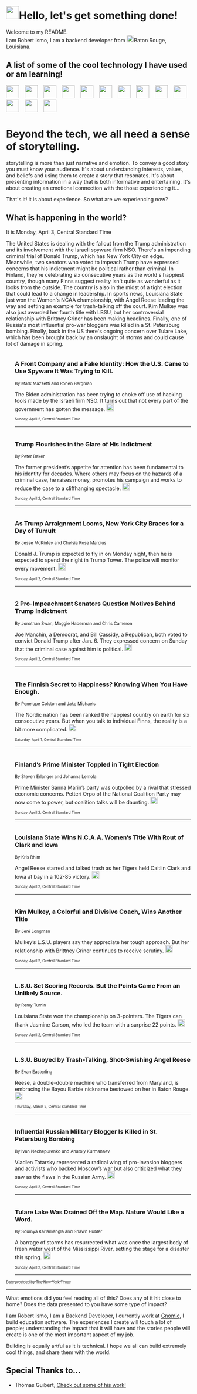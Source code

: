 <h1><img src="https://emojis.slackmojis.com/emojis/images/1643514375/3493/hot-coffee.gif?1643514375" width="35"/>Hello, let's get something done!</h1>

<p>Welcome to my README.<br/>
I am Robert Ismo, I am a backend developer from <img src="https://emojis.slackmojis.com/emojis/images/1638395689/50435/moulin_rouge.png?1638395689" width="20"/>Baton Rouge, Louisiana.</p>
<h2>A list of some of the cool technology I have used or am learning!</h2>
<p>
<img src="https://emojis.slackmojis.com/emojis/images/1643516091/21142/meow_bongotap.gif?1643516091" width="35" alt="">
<img src="https://img.shields.io/badge/Favorite%20Frontend%20Framework-SvelteKit-f83903" alt="">
<img src="https://img.shields.io/badge/Second%20Favorite-Vue-40b581" alt="">
<img src="https://img.shields.io/badge/Most%20Used%20Runtime-Nodejs-78b061" alt="">
<img src="https://emojis.slackmojis.com/emojis/images/1643517416/34482/fire.gif?1643517416" width="35" alt="">
<img src="https://img.shields.io/badge/Javascript%20But%20Better-Typescript-0078ca" alt="">
<img src="https://img.shields.io/badge/Favorite%20Language-Elixir-3e244d" alt="">
<img src="https://img.shields.io/badge/Containerize%20Everything-Docker-6ac9ef" alt="">
<img src="https://emojis.slackmojis.com/emojis/images/1643514596/5999/meow_party.gif?1643514596" width="35" alt="">
<img src="https://img.shields.io/badge/API%20Love%20Language-Graphql-de32a5" alt="">
<img src="https://img.shields.io/badge/Our%20Favorite%20Version%20Controller-Git-e94f33" alt="">
<img src="https://img.shields.io/badge/Favorite%20Database-Redis-d42d1d" alt="">
<img src="https://emojis.slackmojis.com/emojis/images/1643514559/5584/deployparrot.gif?1643514559" width="35" alt="">
<img src="https://img.shields.io/badge/Container%20Interstate-RabbitMQ-f66200" alt="">
<img src="https://img.shields.io/badge/Gotta%20Learn-Kubernetes-316adf" alt="">
<img src="https://img.shields.io/badge/Really%20Mature%20Now-WASM-654fef" alt="">
<img src="https://emojis.slackmojis.com/emojis/images/1666642497/61942/dance_vibe.gif?1666642497" width="35" alt="">
<img src="https://img.shields.io/badge/For%20My%20M1-ARM64-657d96" alt="">
<img src="https://img.shields.io/badge/Loving%20This%20So%20Much-TailwindCSS-17bcb5" alt="">
<img src="https://img.shields.io/badge/Cool%20Build%20Tool-Vite-f9cb24" alt="">
<img src="https://emojis.slackmojis.com/emojis/images/1669231376/62819/working-on-it.gif?1669231376" width="35" alt="">
<img src="https://img.shields.io/badge/Fun%20and%20Easy%20Database-MongoDB-5f8c49" alt="">
<img src="https://img.shields.io/badge/JS%20Life%20Support-NPM-c73737" alt="">
<img src="https://img.shields.io/badge/I%20Liked%20It-DynamoDB-0073b9" alt="">
<img src="https://emojis.slackmojis.com/emojis/images/1643514045/46/question.gif?1643514045" width="35" alt="">
<img src="https://img.shields.io/badge/cool-React-60d6f9" alt="">
<img src="https://img.shields.io/badge/Future%20Big%20Project-Lambda-f37e00" alt="">
<img src="https://img.shields.io/badge/NPM%20But%20Better-PNPM-f1aa07" alt="">
<img src="https://emojis.slackmojis.com/emojis/images/1643514943/9662/fbwow.gif?1643514943" width="35" alt="">
<img src="https://img.shields.io/badge/First%20Language-C-662079" alt="">
<img src="https://img.shields.io/badge/Where%20I%20Deploy%20Frontend-Vercel-000000" alt="">
<img src="https://img.shields.io/badge/Who%20Does%20not%20Want%20an%20App-Swift-f9492a" alt="">
<img src="https://emojis.slackmojis.com/emojis/images/1643514058/151/javascript.png?1643514058" width="35" alt="">
<img src="https://img.shields.io/badge/cool-Python-fbd542" alt="">
<img src="https://img.shields.io/badge/Favorite%20Something-Stripe-656cdc" alt="">
<img src="https://img.shields.io/badge/Of%20Course-HTML5-ed6327" alt="">
<img src="https://emojis.slackmojis.com/emojis/images/1660415405/60731/bomb.gif?1660415405" width="35" alt="">
<img src="https://img.shields.io/badge/hate-CSS-2964ec" alt="">
<img src="https://img.shields.io/badge/Learning-CircleCI-141215" alt="">
<img src="https://img.shields.io/badge/Learning-Rust-fbbb3b" alt="">
<img src="https://emojis.slackmojis.com/emojis/images/1660415397/60712/writing-hand.gif?1660415397" width="35" alt="">
<img src="https://img.shields.io/badge/Dev%20Browser%20of%20Choice-Firefox-cc4e26" alt="">
<img src="https://img.shields.io/badge/Recoverying%20From%20Windows-UNIX-1781e3" alt="">
<img src="https://img.shields.io/badge/LOVE-LogSeq-90c1c2" alt="">
<img src="https://emojis.slackmojis.com/emojis/images/1643514066/223/kirby.gif?1643514066" width="35" alt="">
<img src="https://img.shields.io/badge/Daily%20Driver-MacOS-e6e6e8" alt="">
<img src="https://img.shields.io/badge/Git%20Server-Github-000000" alt="">
<img src="https://img.shields.io/badge/enjoyable-EC2-f17428" alt="">
<img src="https://emojis.slackmojis.com/emojis/images/1643514239/2069/excited.gif?1643514239" width="35" alt="">
</p>
<h1>Beyond the tech, we all need a sense of storytelling.</h1>
<p>storytelling is more than just narrative and emotion. To convey a good story you must know your audience. It's about understanding interests, values, and beliefs and using them to create a story that resonates. It's about presenting information in a way that is both informative and entertaining. It's about creating an emotional connection with the those experiencing it...</p>
<p>That's it! it is about experience. So what are we experiencing now?</p>
<h2>What is happening in the world?</h2>
<p>It is Monday, April 3, Central Standard Time</p>
<p>
The United States is dealing with the fallout from the Trump administration and its involvement with the Israeli spyware firm NSO. There&#39;s an impending criminal trial of Donald Trump, which has New York City on edge. Meanwhile, two senators who voted to impeach Trump have expressed concerns that his indictment might be political rather than criminal. 
In Finland, they&#39;re celebrating six consecutive years as the world&#39;s happiest country, though many Finns suggest reality isn&#39;t quite as wonderful as it looks from the outside. The country is also in the midst of a tight election that could lead to a change in leadership. 
In sports news, Louisiana State just won the Women&#39;s NCAA championship, with Angel Reese leading the way and setting an example for trash-talking off the court. Kim Mulkey was also just awarded her fourth title with LBSU, but her controversial relationship with Brittney Griner has been making headlines. Finally, one of Russia&#39;s most influential pro-war bloggers was killed in a St. Petersburg bombing. 
Finally, back in the US there&#39;s ongoing concern over Tulare Lake, which has been brought back by an onslaught of storms and could cause lot of damage in spring.</p>
<ol>
<img src="https://img.shields.io/badge/-us-blue" alt="">
<h3>A Front Company and a Fake Identity: How the U.S. Came to Use Spyware It Was Trying to Kill.</h3>
<sub>By Mark Mazzetti and Ronen Bergman</sub>
<p>The Biden administration has been trying to choke off use of hacking tools made by the Israeli firm NSO. It turns out that not every part of the government has gotten the message.  <a href="https://nyti.ms/3GaxM0q"><img src="https://developer.nytimes.com/files/poweredby_nytimes_30b.png?v=1583354208352" height="20"></a></p>
<sub><sub>Sunday, April 2, Central Standard Time</sub></sub>
<hr/>
<img src="https://img.shields.io/badge/-us-blue" alt="">
<h3>Trump Flourishes in the Glare of His Indictment</h3>
<sub>By Peter Baker</sub>
<p>The former president’s appetite for attention has been fundamental to his identity for decades. Where others may focus on the hazards of a criminal case, he raises money, promotes his campaign and works to reduce the case to a cliffhanging spectacle.  <a href="https://nyti.ms/3Zz3uv1"><img src="https://developer.nytimes.com/files/poweredby_nytimes_30b.png?v=1583354208352" height="20"></a></p>
<sub><sub>Sunday, April 2, Central Standard Time</sub></sub>
<hr/>
<img src="https://img.shields.io/badge/-nyregion-blue" alt="">
<h3>As Trump Arraignment Looms, New York City Braces for a Day of Tumult</h3>
<sub>By Jesse McKinley and Chelsia Rose Marcius</sub>
<p>Donald J. Trump is expected to fly in on Monday night, then he is expected to spend the night in Trump Tower. The police will monitor every movement.  <a href="https://nyti.ms/3KrQ0wT"><img src="https://developer.nytimes.com/files/poweredby_nytimes_30b.png?v=1583354208352" height="20"></a></p>
<sub><sub>Sunday, April 2, Central Standard Time</sub></sub>
<hr/>
<img src="https://img.shields.io/badge/-us-blue" alt="">
<h3>2 Pro-Impeachment Senators Question Motives Behind Trump Indictment</h3>
<sub>By Jonathan Swan, Maggie Haberman and Chris Cameron</sub>
<p>Joe Manchin, a Democrat, and Bill Cassidy, a Republican, both voted to convict Donald Trump after Jan. 6. They expressed concern on Sunday that the criminal case against him is political.  <a href="https://nyti.ms/3KoFo0P"><img src="https://developer.nytimes.com/files/poweredby_nytimes_30b.png?v=1583354208352" height="20"></a></p>
<sub><sub>Sunday, April 2, Central Standard Time</sub></sub>
<hr/>
<img src="https://img.shields.io/badge/-world-blue" alt="">
<h3>The Finnish Secret to Happiness? Knowing When You Have Enough.</h3>
<sub>By Penelope Colston and Jake Michaels</sub>
<p>The Nordic nation has been ranked the happiest country on earth for six consecutive years. But when you talk to individual Finns, the reality is a bit more complicated.  <a href="https://nyti.ms/3KoMEdY"><img src="https://developer.nytimes.com/files/poweredby_nytimes_30b.png?v=1583354208352" height="20"></a></p>
<sub><sub>Saturday, April 1, Central Standard Time</sub></sub>
<hr/>
<img src="https://img.shields.io/badge/-world-blue" alt="">
<h3>Finland’s Prime Minister Toppled in Tight Election</h3>
<sub>By Steven Erlanger and Johanna Lemola</sub>
<p>Prime Minister Sanna Marin’s party was outpolled by a rival that stressed economic concerns. Petteri Orpo of the National Coalition Party may now come to power, but coalition talks will be daunting.  <a href="https://nyti.ms/3ZBqiKA"><img src="https://developer.nytimes.com/files/poweredby_nytimes_30b.png?v=1583354208352" height="20"></a></p>
<sub><sub>Sunday, April 2, Central Standard Time</sub></sub>
<hr/>
<img src="https://img.shields.io/badge/-sports-blue" alt="">
<h3>Louisiana State Wins N.C.A.A. Women’s Title With Rout of Clark and Iowa</h3>
<sub>By Kris Rhim</sub>
<p>Angel Reese starred and talked trash as her Tigers held Caitlin Clark and Iowa at bay in a 102-85 victory.  <a href="https://nyti.ms/40s7EGt"><img src="https://developer.nytimes.com/files/poweredby_nytimes_30b.png?v=1583354208352" height="20"></a></p>
<sub><sub>Sunday, April 2, Central Standard Time</sub></sub>
<hr/>
<img src="https://img.shields.io/badge/-sports-blue" alt="">
<h3>Kim Mulkey, a Colorful and Divisive Coach, Wins Another Title</h3>
<sub>By Jeré Longman</sub>
<p>Mulkey’s L.S.U. players say they appreciate her tough approach. But her relationship with Brittney Griner continues to receive scrutiny.  <a href="https://nyti.ms/3Ku5Gjs"><img src="https://developer.nytimes.com/files/poweredby_nytimes_30b.png?v=1583354208352" height="20"></a></p>
<sub><sub>Sunday, April 2, Central Standard Time</sub></sub>
<hr/>
<img src="https://img.shields.io/badge/-sports-blue" alt="">
<h3>L.S.U. Set Scoring Records. But the Points Came From an Unlikely Source.</h3>
<sub>By Remy Tumin</sub>
<p>Louisiana State won the championship on 3-pointers. The Tigers can thank Jasmine Carson, who led the team with a surprise 22 points.  <a href="https://nyti.ms/40WNX9M"><img src="https://developer.nytimes.com/files/poweredby_nytimes_30b.png?v=1583354208352" height="20"></a></p>
<sub><sub>Sunday, April 2, Central Standard Time</sub></sub>
<hr/>
<img src="https://img.shields.io/badge/-sports-blue" alt="">
<h3>L.S.U. Buoyed by Trash-Talking, Shot-Swishing Angel Reese</h3>
<sub>By Evan Easterling</sub>
<p>Reese, a double-double machine who transferred from Maryland, is embracing the Bayou Barbie nickname bestowed on her in Baton Rouge.  <a href="https://nyti.ms/3Zigw0W"><img src="https://developer.nytimes.com/files/poweredby_nytimes_30b.png?v=1583354208352" height="20"></a></p>
<sub><sub>Thursday, March 2, Central Standard Time</sub></sub>
<hr/>
<img src="https://img.shields.io/badge/-world-blue" alt="">
<h3>Influential Russian Military Blogger Is Killed in St. Petersburg Bombing</h3>
<sub>By Ivan Nechepurenko and Anatoly Kurmanaev</sub>
<p>Vladlen Tatarsky represented a radical wing of pro-invasion bloggers and activists who backed Moscow’s war but also criticized what they saw as the flaws in the Russian Army.  <a href="https://nyti.ms/3Ku0A6N"><img src="https://developer.nytimes.com/files/poweredby_nytimes_30b.png?v=1583354208352" height="20"></a></p>
<sub><sub>Sunday, April 2, Central Standard Time</sub></sub>
<hr/>
<img src="https://img.shields.io/badge/-us-blue" alt="">
<h3>Tulare Lake Was Drained Off the Map. Nature Would Like a Word.</h3>
<sub>By Soumya Karlamangla and Shawn Hubler</sub>
<p>A barrage of storms has resurrected what was once the largest body of fresh water west of the Mississippi River, setting the stage for a disaster this spring.  <a href="https://nyti.ms/3U0IZ9z"><img src="https://developer.nytimes.com/files/poweredby_nytimes_30b.png?v=1583354208352" height="20"></a></p>
<sub><sub>Sunday, April 2, Central Standard Time</sub></sub>
<hr/>
</ol>
<a href="https://developer.nytimes.com"><sub><sub>Data provided by The New York Times</sub></sub></a>
<hr/>
<p>What emotions did you feel reading all of this? Does any of it hit close to home? Does the data presented to you have some type of impact?</p>
<p>I am Robert Ismo, I am a Backend Developer, I currently work at <a href="https://gnomic.education/">Gnomic</a>, I build education software. The experiences I create will touch a lot of people; understanding the impact that it will have and the stories people will create is one of the most important aspect of my job.</p>
<p>Building is equally artful as it is technical. I hope we all can build extremely cool things, and share them with the world.</p>
<h2>Special Thanks to...</h2>
<ul>
<li>Thomas Guibert, <a href="https://github.com/thmsgbrt/thmsgbrt">Check out some of his work!</a></li>
</ul>